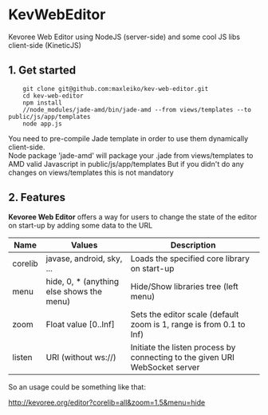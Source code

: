 KevWebEditor
==============

Kevoree Web Editor using NodeJS (server-side) and some cool JS libs client-side (KineticJS)

## 1. Get started
        git clone git@github.com:maxleiko/kev-web-editor.git
        cd kev-web-editor
        npm install
        //node_modules/jade-amd/bin/jade-amd --from views/templates --to public/js/app/templates
        node app.js

You need to pre-compile Jade template in order to use them dynamically client-side.  
Node package 'jade-amd' will package your .jade from views/templates to AMD valid Javascript in public/js/app/templates
But if you didn't do any changes on views/templates this is not mandatory

## 2. Features
**Kevoree Web Editor** offers a way for users to change the state of the editor on start-up by adding some data to the URL

<table>
  <thead>
    <tr>
      <th>Name</th>
      <th>Values</th>
      <th>Description</th>
    </tr>
  </thead>
  <tr>
    <td>corelib</td>
    <td>javase, android, sky, ...</td>
    <td>Loads the specified core library on start-up</td>
  </tr>
  <tr>
    <td>menu</td>
    <td>hide, 0, * (anything else shows the menu)</td>
    <td>Hide/Show libraries tree (left menu)</td>
  </tr>
  <tr>
    <td>zoom</td>
    <td>Float value [0..Inf]</td>
    <td>Sets the editor scale (default zoom is 1, range is from 0.1 to Inf)</td>
  </tr>
  <tr>
    <td>listen</td>
    <td>URI (without ws://)</td>
    <td>Initiate the listen process by connecting to the given URI WebSocket server</td>
  </tr>
</table>

So an usage could be something like that:

http://kevoree.org/editor?corelib=all&zoom=1.5&menu=hide
